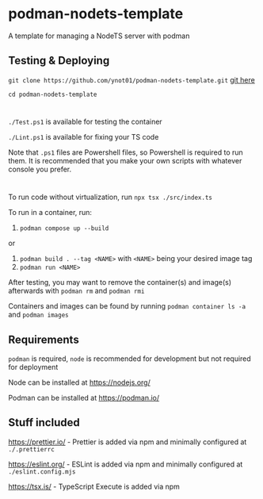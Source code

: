 # podman-nodets-template

A template for managing a NodeTS server with podman

## Testing & Deploying

`git clone https://github.com/ynot01/podman-nodets-template.git` [git here](https://git-scm.com/)

`cd podman-nodets-template`

#

`./Test.ps1` is available for testing the container

`./Lint.ps1` is available for fixing your TS code

Note that `.ps1` files are Powershell files, so Powershell is required to run them. It is recommended that you make your own scripts with whatever console you prefer.

#

To run code without virtualization, run `npx tsx ./src/index.ts`

To run in a container, run:

1. `podman compose up --build`

or

1. `podman build . --tag <NAME>` with `<NAME>` being your desired image tag
2. `podman run <NAME>`

After testing, you may want to remove the container(s) and image(s) afterwards with `podman rm` and `podman rmi`

Containers and images can be found by running `podman container ls -a` and `podman images`

## Requirements

`podman` is required, `node` is recommended for development but not required for deployment

Node can be installed at https://nodejs.org/

Podman can be installed at https://podman.io/

## Stuff included

https://prettier.io/ - Prettier is added via npm and minimally configured at `./.prettierrc`

https://eslint.org/ - ESLint is added via npm and minimally configured at `./eslint.config.mjs`

https://tsx.is/ - TypeScript Execute is added via npm

